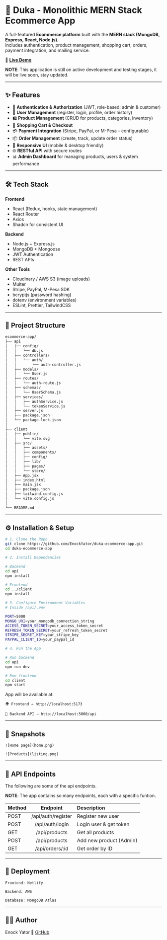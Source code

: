 
# 🛒 Duka - Monolithic MERN Stack Ecommerce App  

A full-featured **Ecommerce platform** built with the **MERN stack (MongoDB, Express, React, Node.js)**.  
Includes authentication, product management, shopping cart, orders, payment integration, and mailing service.  

🔗 **[Live Demo](https://duka12.com)**  

**NOTE**: This application is still on active development and testing stages, it will be live soon, stay updated.

---

## ✨ Features  

- 🔐 **Authentication & Authorization** (JWT, role-based: admin & customer)  
- 👤 **User Management** (register, login, profile, order history)  
- 🛍️ **Product Management** (CRUD for products, categories, inventory)  
- 🛒 **Shopping Cart & Checkout**  
- 💳 **Payment Integration** (Stripe, PayPal, or M-Pesa – configurable)  
- 📦 **Order Management** (create, track, update order status)  
- 📱 **Responsive UI** (mobile & desktop friendly)  
- 🌐 **RESTful API** with secure routes  
- 📊 **Admin Dashboard** for managing products, users & system performance  

---

## 🛠 Tech Stack  

**Frontend**  
- React (Redux, hooks, state management)  
- React Router  
- Axios  
- Shadcn for consistent UI  

**Backend**  
- Node.js + Express.js  
- MongoDB + Mongoose  
- JWT Authentication  
- REST APIs  

**Other Tools**  
- Cloudinary / AWS S3 (image uploads)  
- Multer  
- Stripe, PayPal, M-Pesa SDK  
- bcryptjs (password hashing)  
- dotenv (environment variables)  
- ESLint, Prettier, TailwindCSS  

---

## 📂 Project Structure  
```bash
ecommerce-app/
├── api
│   ├── config/
│   │   └── db.js
│   ├── controllers/
│   │   └── auth/
│   │       └── auth-controller.js
│   ├── models/
│   │   └── User.js
│   ├── routes/
│   │   └── auth-route.js
│   ├── schemas/
│   │   └── UserSchema.js
│   ├── services/
│   │   ├── authService.js
│   │   └── tokenService.js
│   ├── server.js
│   ├── package.json
│   └── package-lock.json
│
├── client
│   ├── public/
│   │   └── vite.svg
│   ├── src/
│   │   ├── assets/
│   │   ├── components/
│   │   ├── config/
│   │   ├── lib/
│   │   ├── pages/
│   │   └── store/
│   ├── App.jsx
│   ├── index.html
│   ├── main.jsx
│   ├── package.json
│   ├── tailwind.config.js
│   └── vite.config.js
│
└── README.md
```
---

## ⚙️ Installation & Setup

```bash
# 1️. Clone the Repo  
git clone https://github.com/EnockYator/duka-ecommerce-app.git
cd duka-ecommerce-app

# 2️. Install Dependencies  

# Backend
cd api
npm install  

# Frontend
cd ../client
npm install  

# 3️. Configure Environment Variables  
# Inside /api/.env

PORT=5000
MONGO_URI=your_mongodb_connection_string
ACCESS_TOKEN_SECRET=your_access_token_secret
REFRESH_TOKEN_SECRET=your_refresh_token_secret
STRIPE_SECRET_KEY=your_stripe_key 
PAYPAL_CLIENT_ID=your_paypal_id   

# 4️. Run the App  

# Run backend
cd api
npm run dev  

# Run frontend
cd client
npm start  
```

App will be available at:

    🌍 Frontend → http://localhost:5173

    🔗 Backend API → http://localhost:5000/api

---

## 📸 Snapshots

    ![Home page](home.png)

    ![Products](listing.png)

---

## 📡 API Endpoints

The following are some of the api endpoints.

**NOTE**: The app contains so many endpoints, each with a specific funtion.

|Method	| Endpoint           | Description                 |
|:------|:------------------:|:----------------------------|
|POST	| /api/auth/register | Register new user           | 
|POST	| /api/auth/login	 | Login user & get token      |
|GET	| /api/products	     | Get all products            |
|POST	| /api/products	     | Add new product (Admin)     |
|GET	| /api/orders/:id	 | Get order by ID             |

---

## 🚀 Deployment

    Frontend: Netlify

    Backend: AWS

    Database: MongoDB Atlas

---

## 👨‍💻 Author

Enock Yator
🔗 [GitHub](https://github.com/EnockYator)
